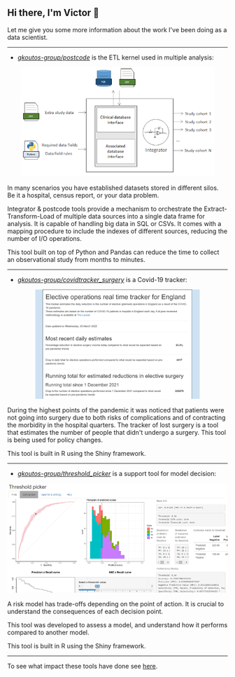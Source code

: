 ## Hi there, I'm Victor 👋

Let me give you some more information about the work I've been doing as a data scientist.

---

- *[gkoutos-group/postcode](https://github.com/gkoutos-group/postcode)* is the ETL kernel used in multiple analysis:

<p align="center">
  <img src="./integrator.png" alt="Integrator" height="250">
</p>

In many scenarios you have established datasets stored in different silos. Be it a hospital, census report, or your data problem. 

Integrator & postcode tools provide a mechanism to orchestrate the Extract-Transform-Load of multiple data sources into a single data frame for analysis. It is capable of handling big data in SQL or CSVs. It comes with a mapping procedure to include the indexes of different sources, reducing the number of I/O operations.

This tool built on top of Python and Pandas can reduce the time to collect an observational study from months to minutes.

---

- *[gkoutos-group/covidtracker_surgery](https://github.com/gkoutos-group/covidtracker_surgery)* is a Covid-19 tracker:

<p align="center">
  <img src="./covidsurg_tracker.png" alt="CovidSurg Tracker figure" height="250">
</p>

During the highest points of the pandemic it was noticed that patients were not going into surgery due to both risks of complications and of contracting the morbidity in the hospital quarters. The tracker of lost surgery is a tool that estimates the number of people that didn't undergo a surgery. This tool is being used for policy changes.

This tool is built in R using the Shiny framework.

---

- *[gkoutos-group/threshold_picker](https://github.com/gkoutos-group/threshold_picker)* is a support tool for model decision:

<p align="center">
  <img src="./threshold_picker2.png" alt="Threshold picker" height="250">
</p>

A risk model has trade-offs depending on the point of action. It is crucial to understand the consequences of each decision point.

This tool was developed to assess a model, and understand how it performs compared to another model.

This tool is built in R using the Shiny framework.

---

To see what impact these tools have done see [here](https://scholar.google.com/citations?user=DoD54yUAAAAJ&hl=en).
